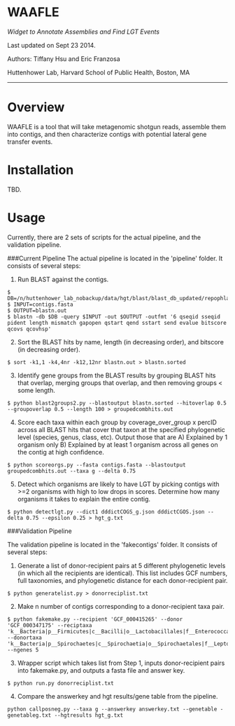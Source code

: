 WAAFLE
===================== 
*Widget to Annotate Assemblies and Find LGT Events*

Last updated on Sept 23 2014.

Authors: Tiffany Hsu and Eric Franzosa

Huttenhower Lab, Harvard School of Public Health,
Boston, MA

-----------------------------------------------------
Overview
=======
WAAFLE is a tool that will take metagenomic shotgun reads, assemble them into
contigs, and then characterize contigs with potential lateral gene transfer events. 

Installation
=======
TBD.

Usage
=======
Currently, there are 2 sets of scripts for the actual pipeline, and the
validation pipeline.

###Current Pipeline
The actual pipeline is located in the 'pipeline' folder. It consists of
several steps:

1. Run BLAST against the contigs.
```
$ DB=/n/huttenhower_lab_nobackup/data/hgt/blast/blast_db_updated/repophlan_31122013_speciescentroids.db
$ INPUT=contigs.fasta
$ OUTPUT=blastn.out 
$ blastn -db $DB -query $INPUT -out $OUTPUT -outfmt '6 qseqid sseqid pident length mismatch gapopen qstart qend sstart send evalue bitscore qcovs qcovhsp'
```

2. Sort the BLAST hits by name, length (in decreasing order), and bitscore (in decreasing order).
```
$ sort -k1,1 -k4,4nr -k12,12nr blastn.out > blastn.sorted
```

3. Identify gene groups from the BLAST results by grouping BLAST hits that overlap, merging groups that overlap, and then removing groups < some length.
```
$ python blast2groups2.py --blastoutput blastn.sorted --hitoverlap 0.5 --groupoverlap 0.5 --length 100 > groupedcombhits.out
```

4. Score each taxa within each group by coverage_over_group x percID across all BLAST hits that cover that taxon at the specified phylogenetic level (species, genus, class, etc). Output those that are A) Explained by 1 organism only B) Explained by at least 1 organism across all genes on the contig at high confidence.
```
$ python scoreorgs.py --fasta contigs.fasta --blastoutput groupedcombhits.out --taxa g --delta 0.75
```

5. Detect which organisms are likely to have LGT by picking contigs with >=2 organisms with high to low drops in scores. Determine how many organisms it takes to explain the entire contig. 
```
$ python detectlgt.py --dict1 dddictCOGS_g.json dddictCGOS.json --delta 0.75 --epsilon 0.25 > hgt_g.txt
```

###Validation Pipeline

The validation pipeline is located in the 'fakecontigs' folder. It consists of several steps:

1. Generate a list of donor-recipient pairs at 5 different phylogenetic
levels (in which all the recipients are identical). This list includes GCF
numbers, full taxonomies, and phylogenetic distance for each donor-recipient
pair. 
```
$ python generatelist.py > donorreciplist.txt
```

2. Make n number of contigs corresponding to a donor-recipient taxa pair.
```
$ python fakemake.py --recipient 'GCF_000415265' --donor 'GCF_000347175' --reciptaxa 'k__Bacteria|p__Firmicutes|c__Bacilli|o__Lactobacillales|f__Enterococcaceae|g__Enterococcus|s__Enterococcus_faecium|t__Enterococcus_faecium_SD3B_2' --donortaxa 'k__Bacteria|p__Spirochaetes|c__Spirochaetia|o__Spirochaetales|f__Leptospiraceae|g__Leptospira|s__Leptospira_alstoni|t__Leptospira_alstoni_serovar_Sichuan_str_79601' --ngenes 5
```

3. Wrapper script which takes list from Step 1, inputs donor-recipient pairs
into fakemake.py, and outputs a fasta file and
answer key.  
```
$ python run.py donorreciplist.txt
```

4. Compare the answerkey and hgt results/gene table from the pipeline.
```
python callposneg.py --taxa g --answerkey answerkey.txt --genetable -genetableg.txt --hgtresults hgt_g.txt 
```